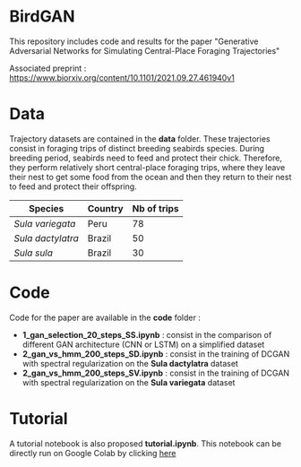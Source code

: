 # BirdGAN

This repository includes code and results for the paper "Generative Adversarial Networks for Simulating Central-Place Foraging Trajectories"

Associated preprint : https://www.biorxiv.org/content/10.1101/2021.09.27.461940v1


# Data

Trajectory datasets are contained in the **data** folder. These trajectories consist in foraging trips of distinct breeding seabirds species. During breeding period, seabirds need to feed and protect their chick. Therefore, they perform relatively short central-place foraging trips, where they leave their nest to get some food from the ocean and then they return to their nest to feed and protect their offspring. 

| Species           | Country   | Nb of trips |
|-------------------|-----------|-------------|
| *Sula variegata*  | Peru      | 78          |
| *Sula dactylatra* | Brazil    | 50          | 
| *Sula sula*       | Brazil    | 30          |


# Code

Code for the paper are available in the **code** folder : 

- **1_gan_selection_20_steps_SS.ipynb** : consist in the comparison of different GAN architecture (CNN or LSTM) on a simplified dataset
- **2_gan_vs_hmm_200_steps_SD.ipynb** : consist in the training of DCGAN with spectral regularization on the **Sula dactylatra** dataset 
- **2_gan_vs_hmm_200_steps_SV.ipynb** : consist in the training of DCGAN with spectral regularization on the **Sula variegata** dataset 

# Tutorial 

A tutorial notebook is also proposed **tutorial.ipynb**. This notebook can be directly run on Google Colab by clicking [here](https://colab.research.google.com/github/AmedeeRoy/BirdGAN/blob/master/tutorial.ipynb)


